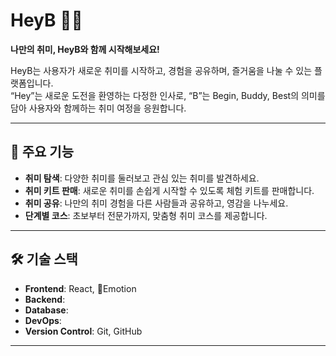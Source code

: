 # HeyB 🎨✨  
**나만의 취미, HeyB와 함께 시작해보세요!**

HeyB는 사용자가 새로운 취미를 시작하고, 경험을 공유하며, 즐거움을 나눌 수 있는 플랫폼입니다.  
“Hey”는 새로운 도전을 환영하는 다정한 인사로, “B”는 Begin, Buddy, Best의 의미를 담아 사용자와 함께하는 취미 여정을 응원합니다.

---

## 🌟 주요 기능
- **취미 탐색**: 다양한 취미를 둘러보고 관심 있는 취미를 발견하세요.
- **취미 키트 판매**: 새로운 취미를 손쉽게 시작할 수 있도록 체험 키트를 판매합니다.
- **취미 공유**: 나만의 취미 경험을 다른 사람들과 공유하고, 영감을 나누세요.
- **단계별 코스**: 초보부터 전문가까지, 맞춤형 취미 코스를 제공합니다.

---

## 🛠️ 기술 스택
- **Frontend**: React, Emotion  
- **Backend**:   
- **Database**:   
- **DevOps**:   
- **Version Control**: Git, GitHub  

---
